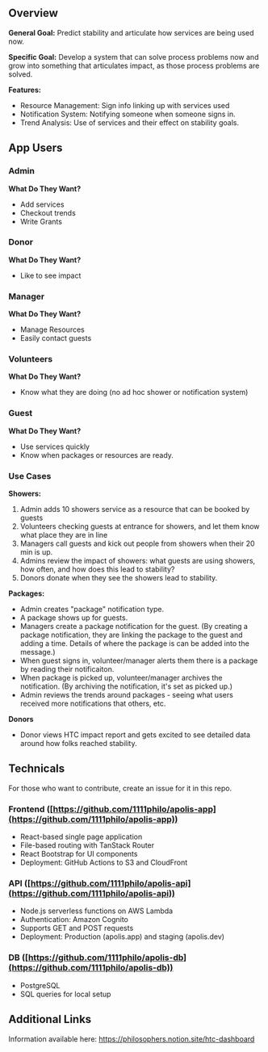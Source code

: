 ## Overview

**General Goal:** Predict stability and articulate how services are being used now.

**Specific Goal:** Develop a system that can solve process problems now and grow into something that articulates impact, as those process problems are solved.

**Features:**
- Resource Management: Sign info linking up with services used 
- Notification System: Notifying someone when someone signs in.
- Trend Analysis: Use of services and their effect on stability goals.

## App Users
### Admin
**What Do They Want?**
- Add services
- Checkout trends
- Write Grants

### Donor
**What Do They Want?**
- Like to see impact

### Manager
**What Do They Want?**
- Manage Resources
- Easily contact guests

### Volunteers
**What Do They Want?**
- Know what they are doing (no ad hoc shower or notification system)

### Guest
**What Do They Want?**
- Use services quickly
- Know when packages or resources are ready.

### Use Cases
**Showers:**
1. Admin adds 10 showers service as a resource that can be booked by guests
2. Volunteers checking guests at entrance for showers, and let them know what place they are in line
3. Managers call guests and kick out people from showers when their 20 min is up.
4. Admins review the impact of showers: what guests are using showers, how often, and how does this lead to stability?
5. Donors donate when they see the showers lead to stability.

**Packages:**
- Admin creates "package" notification type.
- A package shows up for guests.
- Managers create a package notification for the guest. (By creating a package notification, they are linking the package to the guest and adding a time. Details of where the package is can be added into the message.)
- When guest signs in, volunteer/manager alerts them there is a package by reading their notificaiton.
- When package is picked up, volunteer/manager archives the notification. (By archiving the notification, it's set as picked up.)
- Admin reviews the trends around packages - seeing what users received more notifications that others, etc.

**Donors**
- Donor views HTC impact report and gets excited to see detailed data around how folks reached stability.

## Technicals
For those who want to contribute, create an issue for it in this repo.
### Frontend ([https://github.com/1111philo/apolis-app](https://github.com/1111philo/apolis-app))
- React-based single page application
- File-based routing with TanStack Router
- React Bootstrap for UI components
- Deployment: GitHub Actions to S3 and CloudFront

### API ([https://github.com/1111philo/apolis-api](https://github.com/1111philo/apolis-api))
- Node.js serverless functions on AWS Lambda
- Authentication: Amazon Cognito
- Supports GET and POST requests
- Deployment: Production (apolis.app) and staging (apolis.dev)

### DB ([https://github.com/1111philo/apolis-db](https://github.com/1111philo/apolis-db))
- PostgreSQL
- SQL queries for local setup

## Additional Links
Information available here: https://philosophers.notion.site/htc-dashboard
